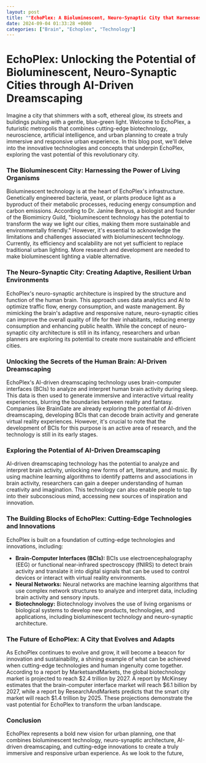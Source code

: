 ```yaml
---
layout: post
title: ""EchoPlex: A Bioluminescent, Neuro-Synaptic City that Harnesses the Collective Unconscious through AI-Driven Dreamscaping.""
date: 2024-09-04 01:33:28 +0000
categories: ["Brain", "Echoplex", "Technology"]
---
```


**EchoPlex: Unlocking the Potential of Bioluminescent, Neuro-Synaptic Cities through AI-Driven Dreamscaping**
=====================================================================================

Imagine a city that shimmers with a soft, ethereal glow, its streets and buildings pulsing with a gentle, blue-green light. Welcome to EchoPlex, a futuristic metropolis that combines cutting-edge biotechnology, neuroscience, artificial intelligence, and urban planning to create a truly immersive and responsive urban experience. In this blog post, we'll delve into the innovative technologies and concepts that underpin EchoPlex, exploring the vast potential of this revolutionary city.

### The Bioluminescent City: Harnessing the Power of Living Organisms

Bioluminescent technology is at the heart of EchoPlex's infrastructure. Genetically engineered bacteria, yeast, or plants produce light as a byproduct of their metabolic processes, reducing energy consumption and carbon emissions. According to Dr. Janine Benyus, a biologist and founder of the Biomimicry Guild, "bioluminescent technology has the potential to transform the way we light our cities, making them more sustainable and environmentally friendly." However, it's essential to acknowledge the limitations and challenges associated with bioluminescent technology. Currently, its efficiency and scalability are not yet sufficient to replace traditional urban lighting. More research and development are needed to make bioluminescent lighting a viable alternative.

### The Neuro-Synaptic City: Creating Adaptive, Resilient Urban Environments

EchoPlex's neuro-synaptic architecture is inspired by the structure and function of the human brain. This approach uses data analytics and AI to optimize traffic flow, energy consumption, and waste management. By mimicking the brain's adaptive and responsive nature, neuro-synaptic cities can improve the overall quality of life for their inhabitants, reducing energy consumption and enhancing public health. While the concept of neuro-synaptic city architecture is still in its infancy, researchers and urban planners are exploring its potential to create more sustainable and efficient cities.

### Unlocking the Secrets of the Human Brain: AI-Driven Dreamscaping

EchoPlex's AI-driven dreamscaping technology uses brain-computer interfaces (BCIs) to analyze and interpret human brain activity during sleep. This data is then used to generate immersive and interactive virtual reality experiences, blurring the boundaries between reality and fantasy. Companies like BrainGate are already exploring the potential of AI-driven dreamscaping, developing BCIs that can decode brain activity and generate virtual reality experiences. However, it's crucial to note that the development of BCIs for this purpose is an active area of research, and the technology is still in its early stages.

### Exploring the Potential of AI-Driven Dreamscaping

AI-driven dreamscaping technology has the potential to analyze and interpret brain activity, unlocking new forms of art, literature, and music. By using machine learning algorithms to identify patterns and associations in brain activity, researchers can gain a deeper understanding of human creativity and imagination. This technology can also enable people to tap into their subconscious mind, accessing new sources of inspiration and innovation.

### The Building Blocks of EchoPlex: Cutting-Edge Technologies and Innovations

EchoPlex is built on a foundation of cutting-edge technologies and innovations, including:

* **Brain-Computer Interfaces (BCIs):** BCIs use electroencephalography (EEG) or functional near-infrared spectroscopy (fNIRS) to detect brain activity and translate it into digital signals that can be used to control devices or interact with virtual reality environments.
* **Neural Networks:** Neural networks are machine learning algorithms that use complex network structures to analyze and interpret data, including brain activity and sensory inputs.
* **Biotechnology:** Biotechnology involves the use of living organisms or biological systems to develop new products, technologies, and applications, including bioluminescent technology and neuro-synaptic architecture.

### The Future of EchoPlex: A City that Evolves and Adapts

As EchoPlex continues to evolve and grow, it will become a beacon for innovation and sustainability, a shining example of what can be achieved when cutting-edge technologies and human ingenuity come together. According to a report by MarketsandMarkets, the global biotechnology market is projected to reach $2.4 trillion by 2027. A report by McKinsey estimates that the brain-computer interface market will reach $6.1 billion by 2027, while a report by ResearchAndMarkets predicts that the smart city market will reach $1.4 trillion by 2025. These projections demonstrate the vast potential for EchoPlex to transform the urban landscape.

### Conclusion

EchoPlex represents a bold new vision for urban planning, one that combines bioluminescent technology, neuro-synaptic architecture, AI-driven dreamscaping, and cutting-edge innovations to create a truly immersive and responsive urban experience. As we look to the future,